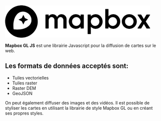 ![](/ressources/mapbox_logo.png)

**Mapbox GL JS** est une librairie Javascript pour la diffusion de cartes sur le web.
## Les formats de données acceptés sont:
- Tuiles vectorielles
- Tuiles raster
- Raster DEM
- GeoJSON

On peut également diffuser des images et des vidéos.
Il est possible de styliser les cartes en utilisant la librairie de style Mapbox GL ou en créant ses propres styles.
